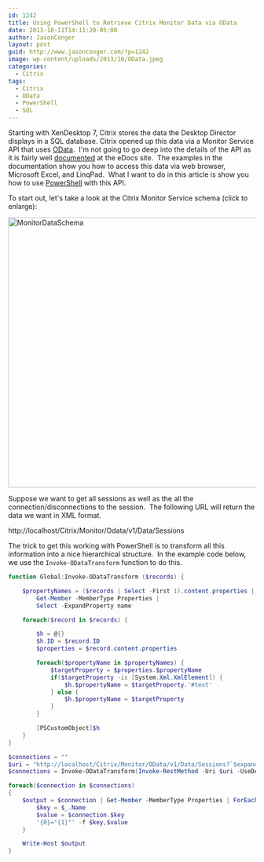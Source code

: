 ```yaml
---
id: 1242
title: Using PowerShell to Retrieve Citrix Monitor Data via OData
date: 2013-10-11T14:11:20-05:00
author: JasonConger
layout: post
guid: http://www.jasonconger.com/?p=1242
image: wp-content/uploads/2013/10/OData.jpeg
categories:
  - Citrix
tags:
  - Citrix
  - OData
  - PowerShell
  - SQL
---
```

Starting with XenDesktop 7, Citrix stores the data the Desktop Director displays in a SQL database. Citrix opened up this data via a Monitor Service API that uses <a title="OData" href="http://www.odata.org/" target="_blank">OData</a>.  I'm not going to go deep into the details of the API as it is fairly well <a title="Citrix Monitor Service OData API Documentation" href="http://support.citrix.com/proddocs/topic/xendesktop-7/cds-ms-odata-wrapper.html" target="_blank">documented</a> at the eDocs site.  The examples in the documentation show you how to access this data via web browser, Microsoft Excel, and LinqPad.  What I want to do in this article is show you how to use <a title="Posts tagged with PowerShell on JasonConger.com" href="http://www.jasonconger.com/post/tag/powershell/">PowerShell</a> with this API.

To start out, let's take a look at the Citrix Monitor Service schema (click to enlarge):

<a href="http://jasonconger.com/wp-content/uploads/2013/10/MonitorDataSchema.png" target="_blank"><img class="aligncenter  wp-image-1243" alt="MonitorDataSchema" src="http://jasonconger.com/wp-content/uploads/2013/10/MonitorDataSchema-1024x940.png" width="600" height="550" /></a>

Suppose we want to get all sessions as well as the all the connection/disconnections to the session.  The following URL will return the data we want in XML format.

http://localhost/Citrix/Monitor/Odata/v1/Data/Sessions

<p style="text-align: left;">The trick to get this working with PowerShell is to transform all this information into a nice hierarchical structure.  In the example code below, we use the <code>Invoke-ODataTransform</code> function to do this.</p>

```powershell
function Global:Invoke-ODataTransform ($records) {

    $propertyNames = ($records | Select -First 1).content.properties |
        Get-Member -MemberType Properties |
        Select -ExpandProperty name

    foreach($record in $records) {

        $h = @{}
        $h.ID = $record.ID
        $properties = $record.content.properties

        foreach($propertyName in $propertyNames) {
            $targetProperty = $properties.$propertyName
            if($targetProperty -is [System.Xml.XmlElement]) {
                $h.$propertyName = $targetProperty.'#text'
            } else {
                $h.$propertyName = $targetProperty
            }
        }

        [PSCustomObject]$h
    }
}

$connections = ""
$uri = "http://localhost/Citrix/Monitor/OData/v1/Data/Sessions?`$expand=Connections"
$connections = Invoke-ODataTransform(Invoke-RestMethod -Uri $uri -UseDefaultCredentials)

foreach($connection in $connections)
{
    $output = $connection | Get-Member -MemberType Properties | ForEach-Object {
        $key = $_.Name
        $value = $connection.$key
        '{0}="{1}"' -f $key,$value
    }

    Write-Host $output
}
```